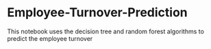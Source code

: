 # Employee-Turnover-Prediction
This notebook uses the decision tree and random forest algorithms to predict the employee turnover
